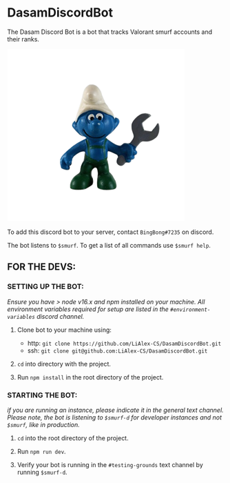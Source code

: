 # DasamDiscordBot

The Dasam Discord Bot is a bot that tracks Valorant smurf accounts and their ranks.

![Smurf](https://github.com/LiAlex-CS/DasamDiscordBot/blob/master/README_IMG.png?raw=true)

To add this discord bot to your server, contact `BingBong#7235` on discord.

The bot listens to `$smurf`. To get a list of all commands use `$smurf help`.

## FOR THE DEVS:

### SETTING UP THE BOT:

_Ensure you have > node v16.x and npm installed on your machine._
_All environment variables required for setup are listed in the `#environment-variables` discord channel._

1. Clone bot to your machine using:

   - http: `git clone https://github.com/LiAlex-CS/DasamDiscordBot.git`
   - ssh: `git clone git@github.com:LiAlex-CS/DasamDiscordBot.git`

2. `cd` into directory with the project.

3. Run `npm install` in the root directory of the project.

### STARTING THE BOT:

_if you are running an instance, please indicate it in the general text channel._
_Please note, the bot is listening to `$smurf-d` for developer instances and not `$smurf`, like in production._

1. `cd` into the root directory of the project.

2. Run `npm run dev`.

3. Verify your bot is running in the `#testing-grounds` text channel by running `$smurf-d`.
